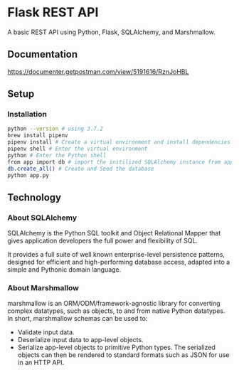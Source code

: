 # Flask REST API

A basic REST API using Python, Flask, SQLAlchemy, and Marshmallow.

## Documentation

https://documenter.getpostman.com/view/5191616/RznJoHBL

## Setup

### Installation

```sh
python --version # using 3.7.2
brew install pipenv
pipenv install # Create a virtual environment and install dependencies
pipenv shell # Enter the virtual environment
python # Enter the Python shell
from app import db # import the initilized SQLAlchemy instance from app.py
db.create_all() # Create and Seed the database
python app.py
```

## Technology

### About SQLAlchemy

SQLAlchemy is the Python SQL toolkit and Object Relational Mapper that gives application developers the full power and flexibility of SQL.

It provides a full suite of well known enterprise-level persistence patterns, designed for efficient and high-performing database access, adapted into a simple and Pythonic domain language.

### About Marshmallow

marshmallow is an ORM/ODM/framework-agnostic library for converting complex datatypes, such as objects, to and from native Python datatypes. In short, marshmallow schemas can be used to:

- Validate input data.
- Deserialize input data to app-level objects.
- Serialize app-level objects to primitive Python types. The serialized objects can then be rendered to standard formats such as JSON for use in an HTTP API.
